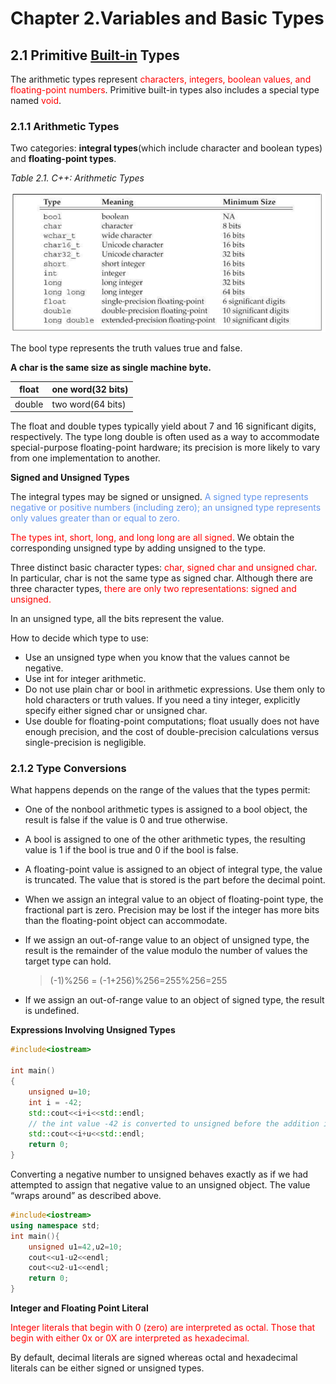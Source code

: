 # Chapter 2.Variables and Basic Types

## 2.1 Primitive [Built-in](内置) Types

The arithmetic types represent <font color='red'>characters, integers, boolean values, and floating-point numbers</font>. Primitive built-in types also includes a special type named <font color='red'>void</font>.

### 2.1.1 Arithmetic Types

Two categories: **integral types**(which include character and boolean types) and **floating-point types**.

*Table 2.1. C++: Arithmetic Types*

​    <img src="https://raw.githubusercontent.com/AnJian2020/md_picture/main/img/202111021226545.png" alt="image-20211102122619366" style="zoom:67%;" />


The bool type represents the truth values true and false.

**A char is the same size as single machine byte.**

| float  | one word(32 bits) |
| ------ | ----------------- |
| double | two word(64 bits) |

The float and double types typically yield about 7 and 16 significant digits, respectively. The type long double is often used as a way to accommodate special-purpose floating-point hardware; its precision is more likely to vary from one implementation to another.

**Signed and Unsigned Types**

The integral types may be signed or unsigned. <font color='cornflowerblue'>A signed type represents negative or positive numbers (including zero); an unsigned type represents only values greater than or equal to zero.</font>

<font color='red'>The types int, short, long, and long long are all signed</font>. We obtain the corresponding unsigned type by adding unsigned to the type.

Three distinct basic character types: <font color='red'>char, signed char and unsigned char</font>. In particular, char is not the same type as signed char. Although there are three character types,<font color='red'> there are only two representations: signed and unsigned.</font>

In an unsigned type, all the bits represent the value.

How to decide which type to use:

- Use an unsigned type when you know that the values cannot be negative.
- Use int for integer arithmetic. 
- Do not use plain char or bool in arithmetic expressions. Use them only to hold characters or truth values. If you need a tiny integer, explicitly specify either signed char or unsigned char.
- Use double for floating-point computations; float usually does not have enough precision, and the cost of double-precision calculations versus single-precision is negligible. 

### 2.1.2 Type Conversions

What happens depends on the range of the values that the types permit:

- One of the nonbool  arithmetic types is assigned to a bool object, the result is false if the value is 0 and true otherwise.

- A bool is assigned to one of the other arithmetic types, the resulting value is 1 if the bool is true and 0 if the bool is false.

- A floating-point value is assigned to an object of integral type, the value is truncated. The value that is stored is the part before the decimal point.

- When we assign an integral value to an object of floating-point type, the fractional part is zero. Precision may be lost if the integer has more bits than the floating-point object can accommodate.

- If we assign an out-of-range value to an object of unsigned type, the result is the remainder of the value modulo the number of values the target type can hold. 

  > (-1)%256 = (-1+256)%256=255%256=255

- If we assign an out-of-range value to an object of signed type, the result is undefined.


**Expressions Involving Unsigned Types**

```c++
#include<iostream>

int main()
{
    unsigned u=10;
    int i = -42;
    std::cout<<i+i<<std::endl;
    // the int value -42 is converted to unsigned before the addition is done
    std::cout<<i+u<<std::endl; 
    return 0;
}
```

Converting a negative number to unsigned behaves exactly as if we had attempted to assign that negative value to an unsigned object. The value “wraps around” as described above.

```c++
#include<iostream>
using namespace std;
int main(){
    unsigned u1=42,u2=10;
    cout<<u1-u2<<endl;
    cout<<u2-u1<<endl;
    return 0;
}
```

**Integer and Floating Point Literal**

<font color='red'>Integer literals that begin with 0 (zero) are interpreted as octal. Those that begin with either 0x or 0X are interpreted as hexadecimal.</font>

By default, decimal literals are signed whereas octal and hexadecimal literals can be either signed or unsigned types. 